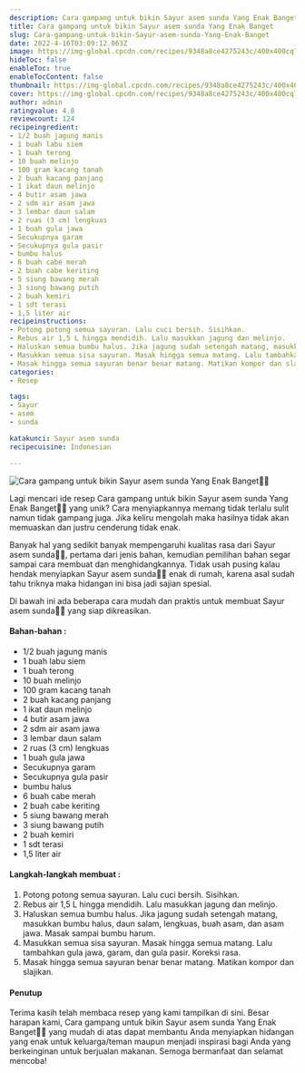 ```yaml
---
description: Cara gampang untuk bikin Sayur asem sunda Yang Enak Banget"
title: Cara gampang untuk bikin Sayur asem sunda Yang Enak Banget
slug: Cara-gampang-untuk-bikin-Sayur-asem-sunda-Yang-Enak-Banget
date: 2022-4-16T03:09:12.063Z
image: https://img-global.cpcdn.com/recipes/9348a8ce4275243c/400x400cq70/photo.jpg
hideToc: false
enableToc: true
enableTocContent: false
thumbnail: https://img-global.cpcdn.com/recipes/9348a8ce4275243c/400x400cq70/photo.jpg
cover: https://img-global.cpcdn.com/recipes/9348a8ce4275243c/400x400cq70/photo.jpg
author: admin
ratingvalue: 4.8
reviewcount: 124
recipeingredient:
- 1/2 buah jagung manis
- 1 buah labu siem
- 1 buah terong
- 10 buah melinjo
- 100 gram kacang tanah
- 2 buah kacang panjang
- 1 ikat daun melinjo
- 4 butir asam jawa
- 2 sdm air asam jawa
- 3 lembar daun salam
- 2 ruas (3 cm) lengkuas
- 1 buah gula jawa
- Secukupnya garam
- Secukupnya gula pasir
- bumbu halus
- 6 buah cabe merah
- 2 buah cabe keriting
- 5 siung bawang merah
- 3 siung bawang putih
- 2 buah kemiri
- 1 sdt terasi
- 1,5 liter air
recipeinstructions:
- Potong potong semua sayuran. Lalu cuci bersih. Sisihkan.
- Rebus air 1,5 L hingga mendidih. Lalu masukkan jagung dan melinjo.
- Haluskan semua bumbu halus. Jika jagung sudah setengah matang, masukkan bumbu halus, daun salam, lengkuas, buah asam, dan asam jawa. Masak sampai bumbu harum.
- Masukkan semua sisa sayuran. Masak hingga semua matang. Lalu tambahkan gula jawa, garam, dan gula pasir. Koreksi rasa.
- Masak hingga semua sayuran benar benar matang. Matikan kompor dan slajikan.
categories:
- Resep

tags:
- Sayur
- asem
- sunda

katakunci: Sayur asem sunda
recipecuisine: Indonesian

---
```


![Cara gampang untuk bikin Sayur asem sunda Yang Enak Banget👩‍🍳](https://img-global.cpcdn.com/recipes/9348a8ce4275243c/400x400cq70/photo.jpg)

Lagi mencari ide resep Cara gampang untuk bikin Sayur asem sunda Yang Enak Banget👩‍🍳 yang unik? Cara menyiapkannya memang tidak terlalu sulit namun tidak gampang juga. Jika keliru mengolah maka hasilnya tidak akan memuaskan dan justru cenderung tidak enak.

Banyak hal yang sedikit banyak mempengaruhi kualitas rasa dari Sayur asem sunda👩‍🍳, pertama dari jenis bahan, kemudian pemilihan bahan segar sampai cara membuat dan menghidangkannya. Tidak usah pusing kalau hendak menyiapkan Sayur asem sunda👩‍🍳 enak di rumah, karena asal sudah tahu triknya maka hidangan ini bisa jadi sajian spesial.

Di bawah ini ada beberapa cara mudah dan praktis untuk membuat Sayur asem sunda👩‍🍳 yang siap dikreasikan.

<!--inarticleads1-->

#### Bahan-bahan :

- 1/2 buah jagung manis
- 1 buah labu siem
- 1 buah terong
- 10 buah melinjo
- 100 gram kacang tanah
- 2 buah kacang panjang
- 1 ikat daun melinjo
- 4 butir asam jawa
- 2 sdm air asam jawa
- 3 lembar daun salam
- 2 ruas (3 cm) lengkuas
- 1 buah gula jawa
- Secukupnya garam
- Secukupnya gula pasir
- bumbu halus
- 6 buah cabe merah
- 2 buah cabe keriting
- 5 siung bawang merah
- 3 siung bawang putih
- 2 buah kemiri
- 1 sdt terasi
- 1,5 liter air

<!--inarticleads2-->

#### Langkah-langkah membuat :

1. Potong potong semua sayuran. Lalu cuci bersih. Sisihkan.
1. Rebus air 1,5 L hingga mendidih. Lalu masukkan jagung dan melinjo.
1. Haluskan semua bumbu halus. Jika jagung sudah setengah matang, masukkan bumbu halus, daun salam, lengkuas, buah asam, dan asam jawa. Masak sampai bumbu harum.
1. Masukkan semua sisa sayuran. Masak hingga semua matang. Lalu tambahkan gula jawa, garam, dan gula pasir. Koreksi rasa.
1. Masak hingga semua sayuran benar benar matang. Matikan kompor dan slajikan.

#### Penutup

Terima kasih telah membaca resep yang kami tampilkan di sini. Besar harapan kami, Cara gampang untuk bikin Sayur asem sunda Yang Enak Banget👩‍🍳 yang mudah di atas dapat membantu Anda menyiapkan hidangan yang enak untuk keluarga/teman maupun menjadi inspirasi bagi Anda yang berkeinginan untuk berjualan makanan. Semoga bermanfaat dan selamat mencoba!